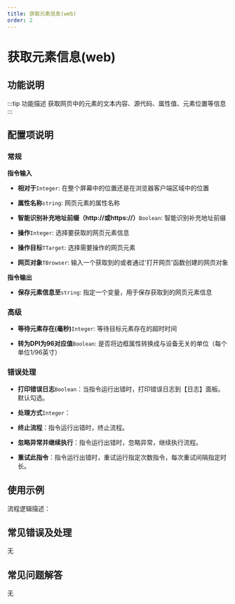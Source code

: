 ```yaml
---
title: 获取元素信息(web)
order: 2
---
```


# 获取元素信息(web)

## 功能说明

:::tip 功能描述
获取网页中的元素的文本内容、源代码、属性值、元素位置等信息
:::

## 配置项说明

### 常规

**指令输入**

- **相对于**`Integer`: 在整个屏幕中的位置还是在浏览器客户端区域中的位置

- **属性名称**`string`: 网页元素的属性名称

- **智能识别补充地址前缀（http://或https://）**`Boolean`: 智能识别补充地址前缀

- **操作**`Integer`: 选择要获取的网页元素信息

- **操作目标**`TTarget`: 选择需要操作的网页元素

- **网页对象**`TBrowser`: 输入一个获取到的或者通过'打开网页'函数创建的网页对象


**指令输出**

- **保存元素信息至**`string`: 指定一个变量，用于保存获取到的网页元素信息

### 高级

- **等待元素存在(毫秒)**`Integer`: 等待目标元素存在的超时时间

- **转为DPI为96对应值**`Boolean`: 是否将边框属性转换成与设备无关的单位（每个单位1/96英寸）

### 错误处理

- **打印错误日志**`Boolean`：当指令运行出错时，打印错误日志到【日志】面板。默认勾选。

- **处理方式**`Integer`：

 - **终止流程**：指令运行出错时，终止流程。

 - **忽略异常并继续执行**：指令运行出错时，忽略异常，继续执行流程。

 - **重试此指令**：指令运行出错时，重试运行指定次数指令，每次重试间隔指定时长。

## 使用示例

流程逻辑描述：

## 常见错误及处理

无

## 常见问题解答

无


